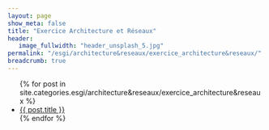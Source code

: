 ```yaml
---
layout: page
show_meta: false
title: "Exercice Architecture et Réseaux"
header:
   image_fullwidth: "header_unsplash_5.jpg"
permalink: "/esgi/architecture&reseaux/exercice_architecture&reseaux/"
breadcrumb: true
---
```

<ul>
    {% for post in site.categories.esgi/architecture&reseaux/exercice_architecture&reseaux %}
    <li><a href="{{ site.url }}{{ post.url }}">{{ post.title }}</a></li>
    {% endfor %}
</ul>
